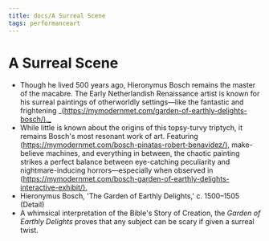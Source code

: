 ```yaml
---
title: docs/A Surreal Scene
tags: performanceart
---
```


# A Surreal Scene

- Though he lived 500 years ago, Hieronymus Bosch remains the master of the macabre. The Early Netherlandish Renaissance artist is known for his surreal paintings of otherworldly settings—like the fantastic and frightening _(<https://mymodernmet.com/garden-of-earthly-delights-bosch/)._>
- While little is known about the origins of this topsy-turvy triptych, it remains Bosch's most resonant work of art. Featuring (<https://mymodernmet.com/bosch-pinatas-robert-benavidez/),> make-believe machines, and everything in between, the chaotic painting strikes a perfect balance between eye-catching peculiarity and nightmare-inducing horrors—especially when observed in (<https://mymodernmet.com/bosch-garden-of-earthly-delights-interactive-exhibit/).>
- Hieronymus Bosch, 'The Garden of Earthly Delights,' c. 1500–1505 (Detail)
- A whimsical interpretation of the Bible's Story of Creation, the _Garden of Earthly Delights_ proves that any subject can be scary if given a surreal twist.